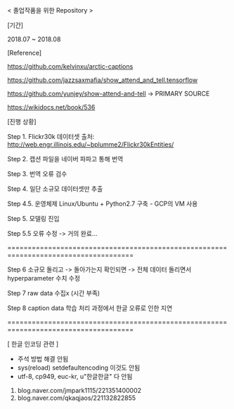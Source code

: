 < 졸업작품을 위한 Repository >


[기간]

2018.07 ~ 2018.08


[Reference]

https://github.com/kelvinxu/arctic-captions

https://github.com/jazzsaxmafia/show_attend_and_tell.tensorflow

https://github.com/yunjey/show-attend-and-tell    -> PRIMARY SOURCE

https://wikidocs.net/book/536



[진행 상황]

Step 1. Flickr30k 데이터셋 출처: http://web.engr.illinois.edu/~bplumme2/Flickr30kEntities/

Step 2. 캡션 파일을 네이버 파파고 통해 번역

Step 3. 번역 오류 검수

Step 4. 일단 소규모 데이터셋만 추출

Step 4.5. 운영체제 Linux/Ubuntu + Python2.7 구축 - GCP의 VM 사용

Step 5. 모델링 진입

Step 5.5 오류 수정 -> 거의 완료...

=====================================================================================

Step 6 소규모 돌리고 -> 돌아가는지 확인되면 -> 전체 데이터 돌리면서 hyperparameter 수치 수정

Step 7 raw data 수집x (시간 부족)

Step 8 caption data 학습 처리 과정에서 한글 오류로 인한 지연

=====================================================================================

[ 한글 인코딩 관련 ]
- 주석 방법 해결 안됨
- sys(reload) setdefaultencoding 이것도 안됨
- utf-8, cp949, euc-kr, u"한글한글" 다 안됨
1. blog.naver.com/jmpark1115/221351400002
2. blog.naver.com/qkaqjaos/221132822855
